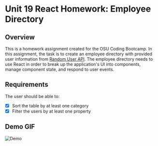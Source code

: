 # Unit 19 React Homework: Employee Directory

## Overview
This is a homework assignment created for the OSU Coding Bootcamp. In this assignment, the task is to create an employee directory with provided user information from [Random User API](https://randomuser.me/). The employee directory needs to use React in order to break up the application's UI into components, manage component state, and respond to user events.

## Requirements
The user should be able to:
- [X] Sort the table by at least one category
- [X] Filter the users by at least one property
 
## Demo GIF

![Demo](https://github.com/mdurst365/react_employee_directory/blob/main/public/ReactApp.gif?raw=true)
